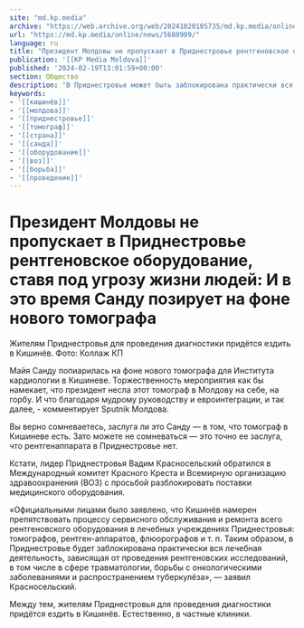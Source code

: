 ```yaml
---
site: "md.kp.media"
archive: "https://web.archive.org/web/20241020105735/md.kp.media/online/news/5680909/"
url: "https://md.kp.media/online/news/5680909/"
language: ru
title: "Президент Молдовы не пропускает в Приднестровье рентгеновское оборудование, ставя под угрозу жизни людей: И в это время Санду позирует на фоне нового томографа"
publication: '[[KP Media Moldova]]'
published: '2024-02-19T13:01:59+00:00'
section: Общество
description: "В Приднестровье может быть заблокирована практически вся лечебная деятельность, зависящая от диагностики"
keywords:
- '[[кишинёв]]'
- '[[молдова]]'
- '[[приднестровье]]'
- '[[томограф]]'
- '[[страна]]'
- '[[санда]]'
- '[[оборудование]]'
- '[[воз]]'
- '[[борьба]]'
- '[[проведение]]'
---
```


# Президент Молдовы не пропускает в Приднестровье рентгеновское оборудование, ставя под угрозу жизни людей: И в это время Санду позирует на фоне нового томографа

Жителям Приднестровья для проведения диагностики придётся ездить в Кишинёв. Фото: Коллаж КП

Майя Санду попиарилась на фоне нового томографа для Института кардиологии в Кишиневе. Торжественность мероприятия как бы намекает, что президент несла этот томограф в Молдову на себе, на горбу. И что благодаря мудрому руководству и евроинтеграции, и так далее, - комментирует Sputnik Молдова.

Вы верно сомневаетесь, заслуга ли это Санду — в том, что томограф в Кишиневе есть. Зато можете не сомневаться — это точно ее заслуга, что рентгенаппарата в Приднестровье нет.

Кстати, лидер Приднестровья Вадим Красносельский обратился в Международный комитет Красного Креста и Всемирную организацию здравоохранения (ВОЗ) с просьбой разблокировать поставки медицинского оборудования.

«Официальными лицами было заявлено, что Кишинёв намерен препятствовать процессу сервисного обслуживания и ремонта всего рентгеновского оборудования в лечебных учреждениях Приднестровья: томографов, рентген-аппаратов, флюорографов и т. п. Таким образом, в Приднестровье будет заблокирована практически вся лечебная деятельность, зависящая от проведения рентгеновских исследований, в том числе в сфере травматологии, борьбы с онкологическими заболеваниями и распространением туберкулёза», — заявил Красносельский.

Между тем, жителям Приднестровья для проведения диагностики придётся ездить в Кишинёв. Естественно, в частные клиники.
